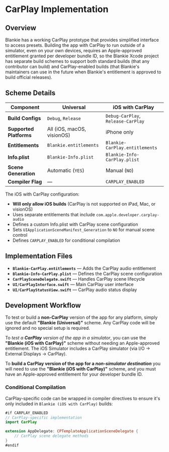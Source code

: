 # CarPlay Implementation

## Overview

Blankie has a working CarPlay prototype that provides simplified interface to access presets. Building the app with CarPlay to run outside of a simulator, even on your own devices, requires an Apple-approved entitlement granted per developer bundle ID, so the Blankie Xcode project has separate build schemes to support both standard builds (that any contributor can build) and CarPlay-enabled builds (that Blankie's maintainers can use in the future when Blankie's entitlement is approved to build official releases).

## Scheme Details

| Component | Universal | iOS with CarPlay |
|-----------|---------------|---------------|
| **Build Configs** | `Debug`, `Release` | `Debug-CarPlay`, `Release-CarPlay` |
| **Supported Platforms** | All (iOS, macOS, visionOS) | iPhone only |
| **Entitlements** | `Blankie.entitlements` | `Blankie-CarPlay.entitlements` |
| **Info.plist** | `Blankie-Info.plist` | `Blankie-Info-CarPlay.plist` |
| **Scene Generation** | Automatic (`YES`) | Manual (`NO`) |
| **Compiler Flag** | — | `CARPLAY_ENABLED` |

The iOS with CarPlay configuration:

- **Will only allow iOS builds** (CarPlay is not supported on iPad, Mac, or visionOS)
- Uses separate entitlements that include `com.apple.developer.carplay-audio`
- Defines a custom Info.plist with CarPlay scene configuration
- Sets `UIApplicationSceneManifest_Generation` to `NO` for manual scene control
- Defines `CARPLAY_ENABLED` for conditional compilation

## Implementation Files

- **`Blankie-CarPlay.entitlements`** — Adds the CarPlay audio entitlement
- **`Blankie-Info-CarPlay.plist`** — Defines the CarPlay scene configuration
- **`CarPlaySceneDelegate.swift`** — Handles CarPlay scene lifecycle
- **`UI/CarPlayInterface.swift`** — Main CarPlay user interface
- **`UI/CarPlayStatusView.swift`** — CarPlay audio status display

## Development Workflow

To test or build a **non-CarPlay** version of the app for any platform, simply use the default **"Blankie (Universal)"** scheme. Any CarPlay code will be ignored and no special setup is required.

To *test a **CarPlay** version of the app in a simulator*, you can use the **"Blankie (iOS with CarPlay)"** scheme without needing an Apple-approved entitlement. The iOS Simulator includes a CarPlay simulator (via I/O → External Displays → CarPlay).

To **build a CarPlay version of the app for a *non-simulator destination*** you will need to use the **"Blankie (iOS with CarPlay)"** scheme, and you must have an Apple-approved entitlement for your developer bundle ID.

### Conditional Compilation

CarPlay-specific code can be wrapped in compiler directives to ensure it's only included in `Blankie (iOS with CarPlay)` builds:

```swift
#if CARPLAY_ENABLED
// CarPlay-specific implementation
import CarPlay

extension AppDelegate: CPTemplateApplicationSceneDelegate {
    // CarPlay scene delegate methods
}
#endif
```
